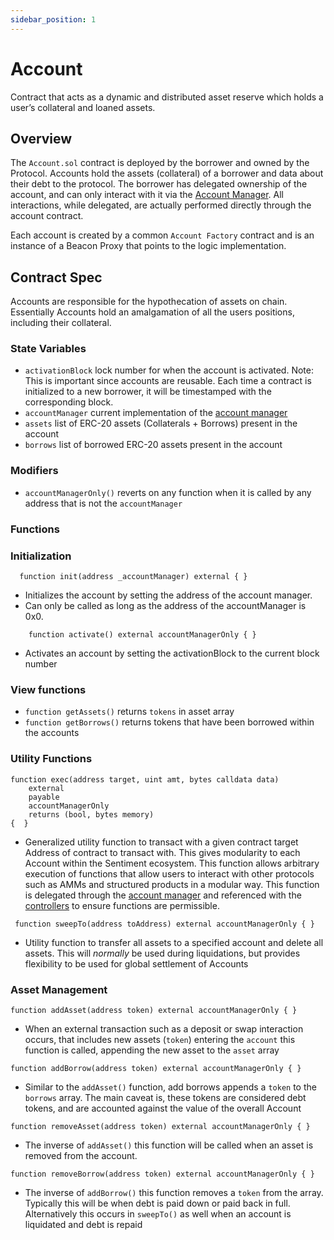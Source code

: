 ```yaml
---
sidebar_position: 1
---
```


# Account

Contract that acts as a dynamic and distributed asset reserve
which holds a user’s collateral and loaned assets.

## Overview

The `Account.sol` contract is deployed by the borrower and owned by the Protocol. Accounts hold the assets (collateral) of a borrower and data about their debt to the protocol. The borrower has delegated ownership of the account, and can only interact with it via the [Account Manager](protocol/core/accountManager.md). All interactions,
while delegated, are actually performed directly through the account contract.

Each account is created by a common `Account Factory` contract and is an instance
of a Beacon Proxy that points to the logic implementation.

## Contract Spec

Accounts are responsible for the hypothecation of assets on chain. Essentially
Accounts hold an amalgamation of all the users positions, including their
collateral.

### State Variables

- `activationBlock` lock number for when the account is activated. Note: This is important since accounts are reusable. Each time a contract is initialized to a
new borrower, it will be timestamped with the corresponding block.
- `accountManager` current implementation of the [account manager](protocol/core/accountManager.md)
- `assets` list of ERC-20 assets (Collaterals + Borrows) present in the account
- `borrows` list of borrowed ERC-20 assets present in the account

### Modifiers

- `accountManagerOnly()` reverts on any function when it is called by any address that is not the `accountManager`

### Functions

### Initialization

```sol
  function init(address _accountManager) external { }

```

- Initializes the account by setting the address of the account
manager.
- Can only be called as long as the address of the accountManager is
0x0.

```sol
    function activate() external accountManagerOnly { }

```

- Activates an account by setting the activationBlock to the
current block number

### View functions

- `function getAssets()` returns `tokens` in asset array
- `function getBorrows()` returns tokens that have been borrowed within the
accounts

### Utility Functions

```sol
function exec(address target, uint amt, bytes calldata data)
    external
    payable
    accountManagerOnly
    returns (bool, bytes memory)
{  }

```

- Generalized utility function to transact with a given contract
target Address of contract to transact with. This gives modularity to
each Account within the Sentiment ecosystem. This function allows arbitrary execution of functions that allow users to interact with other protocols such as AMMs and structured products in a modular way. This function is delegated through the [account manager](protocol/core/accountManager.md) and referenced with the [controllers](protocol/controllers/controller.md) to ensure functions are permissible.

```sol
 function sweepTo(address toAddress) external accountManagerOnly { }

```

- Utility function to transfer all assets to a specified account
and delete all assets. This will *normally* be used during liquidations, but
provides flexibility to be used for global settlement of Accounts

### Asset Management

```sol
function addAsset(address token) external accountManagerOnly { }

```

- When an external transaction such as a deposit or swap interaction occurs, that includes new assets (`token`) entering the `account` this function is called, appending the new asset to the `asset` array

```sol
function addBorrow(address token) external accountManagerOnly { }

```

- Similar to the `addAsset()` function, add borrows appends a `token` to the `borrows` array. The main caveat is, these tokens are considered debt tokens, and are accounted against the value of the overall Account

```sol
function removeAsset(address token) external accountManagerOnly { }

```

- The inverse of `addAsset()` this function will be called when an asset is removed from the account.

```sol
function removeBorrow(address token) external accountManagerOnly { }

```

- The inverse of `addBorrow()` this function removes a `token` from the array. Typically this will be when debt is paid down or paid back in full. Alternatively this occurs in `sweepTo()` as well when an account is liquidated and debt is repaid
